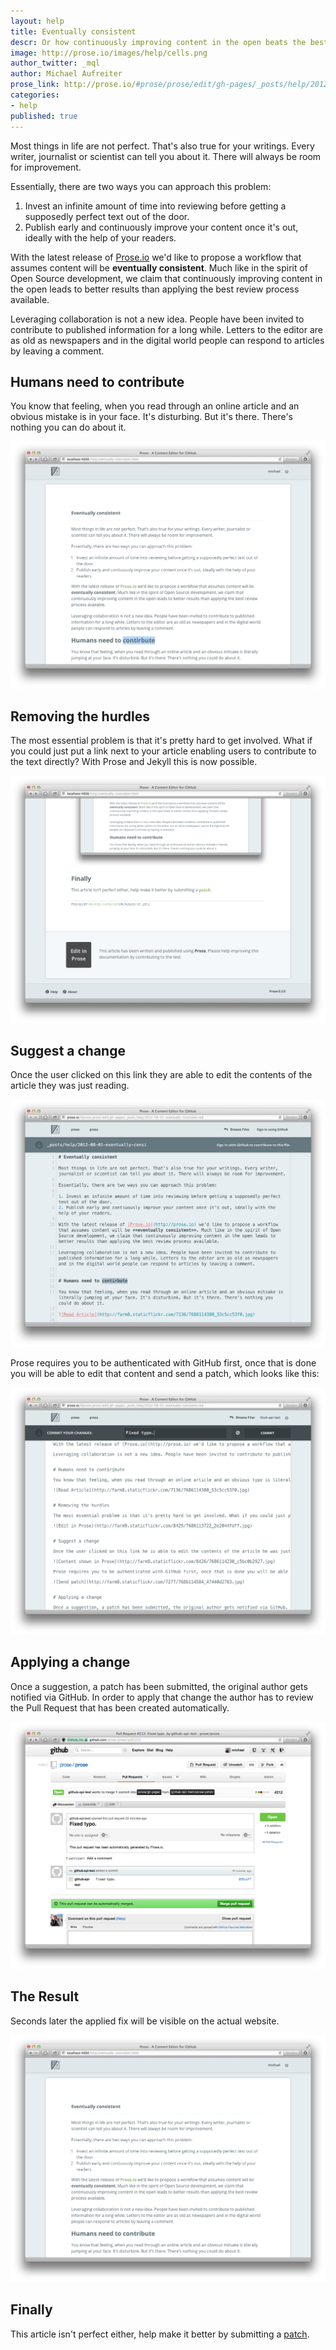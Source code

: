 ```yaml
---
layout: help
title: Eventually consistent
descr: Or how continuously improving content in the open beats the best review process.
image: http://prose.io/images/help/cells.png
author_twitter: _mql
author: Michael Aufreiter
prose_link: http://prose.io/#prose/prose/edit/gh-pages/_posts/help/2012-08-01-eventually-consistent.md
categories:
- help
published: true
---
```


Most things in life are not perfect. That's also true for your writings. Every writer, journalist or scientist can tell you about it. There will always be room for improvement.

Essentially, there are two ways you can approach this problem:

1. Invest an infinite amount of time into reviewing before getting a supposedly perfect text out of the door.
2. Publish early and continuously improve your content once it's out, ideally with the help of your readers.

With the latest release of [Prose.io](http://prose.io) we'd like to propose a workflow that assumes content will be **eventually consistent**. Much like in the spirit of Open Source development, we claim that continuously improving content in the open leads to better results than applying the best review process available.

Leveraging collaboration is not a new idea. People have been invited to contribute to published information for a long while. Letters to the editor are as old as newspapers and in the digital world people can respond to articles by leaving a comment.

## Humans need to contribute

You know that feeling, when you read through an online article and an obvious mistake is in your face. It's disturbing. But it's there. There's nothing you can do about it.

![Read Article](/images/screenshots/eventually-consistent/spotting-error.png)


## Removing the hurdles

The most essential problem is that it's pretty hard to get involved. What if you could just put a link next to your article enabling users to contribute to the text directly? With Prose and Jekyll this is now possible.

![Edit in Prose](/images/screenshots/eventually-consistent/edit-in-prose.png)


## Suggest a change

Once the user clicked on this link they are able to edit the contents of the article they was just reading.

![Content shown in Prose](/images/screenshots/eventually-consistent/prose-document.png)

Prose requires you to be authenticated with GitHub first, once that is done you will be able to edit that content and send a patch, which looks like this:

![Send patch](/images/screenshots/eventually-consistent/send-patch.png)


## Applying a change

Once a suggestion, a patch has been submitted, the original author gets notified via GitHub. In order to apply that change the author has to review the Pull Request that has been created automatically.

![Apply changes](/images/screenshots/eventually-consistent/apply-patch.png)

## The Result

Seconds later the applied fix will be visible on the actual website.

![Voilá](/images/screenshots/eventually-consistent/updated-website.png)


## Finally

This article isn't perfect either, help make it better by submitting a [patch](http://prose.io/#prose/prose/edit/gh-pages/_posts/help/2012-08-01-eventually-consistent.md).
